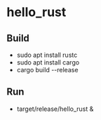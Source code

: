 # hello_rust

## Build

* sudo apt install rustc
* sudo apt install cargo
* cargo build --release

## Run

* target/release/hello_rust &

